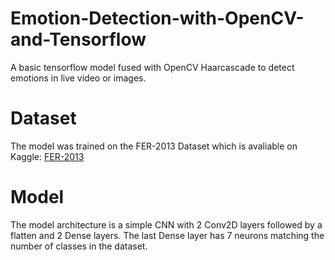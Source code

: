 # Emotion-Detection-with-OpenCV-and-Tensorflow
A basic tensorflow model fused with OpenCV Haarcascade to detect emotions in live video or images.

# Dataset
The model was trained on the FER-2013 Dataset which is avaliable on Kaggle: [FER-2013](https://www.kaggle.com/datasets/msambare/fer2013)

# Model
The model architecture is a simple CNN with 2 Conv2D layers followed by a flatten and 2 Dense layers. The last Dense layer has 7 neurons matching the number of classes in the dataset.
